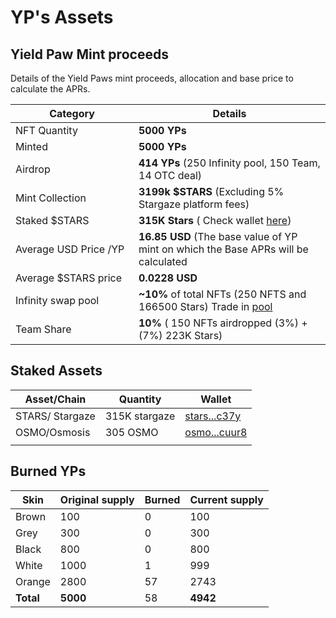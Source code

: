 # YP's Assets

## Yield Paw Mint proceeds

Details of the Yield Paws mint proceeds, allocation and base price to calculate the APRs.

<table><thead><tr><th width="181">Category</th><th>Details </th></tr></thead><tbody><tr><td>NFT Quantity</td><td><strong>5000 YPs</strong></td></tr><tr><td>Minted</td><td><strong>5000 YPs</strong></td></tr><tr><td>Airdrop</td><td><strong>414 YPs</strong> (250 Infinity pool, 150 Team, 14 OTC deal)</td></tr><tr><td>Mint Collection </td><td><strong>3199k $STARS</strong> (Excluding 5% Stargaze platform fees)</td></tr><tr><td>Staked $STARS</td><td><strong>315K Stars</strong> ( Check wallet <a href="https://www.mintscan.io/stargaze/address/stars1e2vmgzdlm4yc2hls6nvclqpxcmhkmw2uzlc37y">here</a>)</td></tr><tr><td>Average USD Price /YP</td><td><strong>16.85 USD</strong> (The base value of YP mint on which the Base APRs will be calculated</td></tr><tr><td>Average $STARS price</td><td><strong>0.0228 USD</strong> </td></tr><tr><td>Infinity swap pool</td><td><strong>~10%</strong> of total NFTs (250 NFTS and 166500 Stars) Trade in <a href="https://www.stargaze.zone/infinity-swap/pool/stars1qcesxkn4jcfg2fyffwqhpv02ufrg0szsae6ztzn6jjvgclpgsfws7h4vee/overview">pool</a></td></tr><tr><td>Team Share</td><td><strong>10%</strong> ( 150 NFTs airdropped (3%) + (7%) 223K Stars) </td></tr></tbody></table>

## Staked Assets

| Asset/Chain     | Quantity      |  Wallet                                                                                               |
| --------------- | ------------- | ----------------------------------------------------------------------------------------------------- |
| STARS/ Stargaze | 315K stargaze | [stars...c37y](https://www.mintscan.io/stargaze/address/stars1e2vmgzdlm4yc2hls6nvclqpxcmhkmw2uzlc37y) |
| OSMO/Osmosis    | 305 OSMO      | [osmo...cuur8](https://www.mintscan.io/osmosis/address/osmo1e2vmgzdlm4yc2hls6nvclqpxcmhkmw2u7cuur8)   |
|                 |               |                                                                                                       |

## Burned YPs

| Skin      | Original supply  | Burned | Current supply |
| --------- | ---------------- | ------ | -------------- |
| Brown     | 100              | 0      | 100            |
| Grey      | 300              | 0      | 300            |
| Black     | 800              | 0      | 800            |
| White     | 1000             | 1      | 999            |
| Orange    | 2800             | 57     | 2743           |
| **Total** | **5000**         | 58     | **4942**       |
